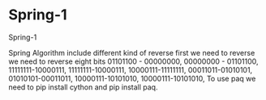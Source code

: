 # Spring-1
Spring-1

Spring Algorithm include different kind of reverse first we need to reverse we need to reverse eight bits 01101100 - 00000000, 00000000 - 01101100, 11111111-10000111, 11111111-10000111, 10000111-11111111, 00011011-01010101, 01010101-00011011, 10000111-10101010, 10000111-10101010, To use paq we need to pip install cython and pip install paq.
